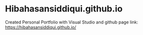 # Hibahasansiddiqui.github.io
Created Personal Portfolio with Visual Studio and github page
link: https://hibahasansiddiqui.github.io/
